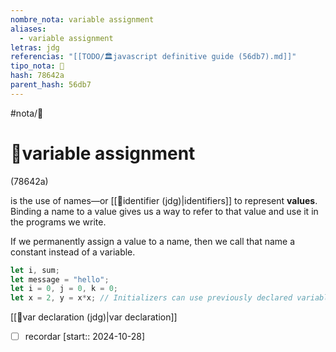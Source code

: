 ```yaml
---
nombre_nota: variable assignment
aliases:
  - variable assignment
letras: jdg
referencias: "[[TODO/🏛️javascript definitive guide (56db7).md]]"
tipo_nota: 📑
hash: 78642a
parent_hash: 56db7
---
```


#nota/📑

# 📑variable assignment
<div class="hash">(78642a)</div>


 is the use of names—or [[📑identifier (jdg)|identifiers]] to represent __values__. Binding a name to a value gives us a way to refer to that value and use it in the programs we write.
 
If we permanently assign a value to a name, then we call that name a constant instead of a variable.

```javascript
let i, sum;
let message = "hello";
let i = 0, j = 0, k = 0;
let x = 2, y = x*x; // Initializers can use previously declared variables
```

[[📑var declaration (jdg)|var declaration]]


- [ ] recordar  [start:: 2024-10-28]
